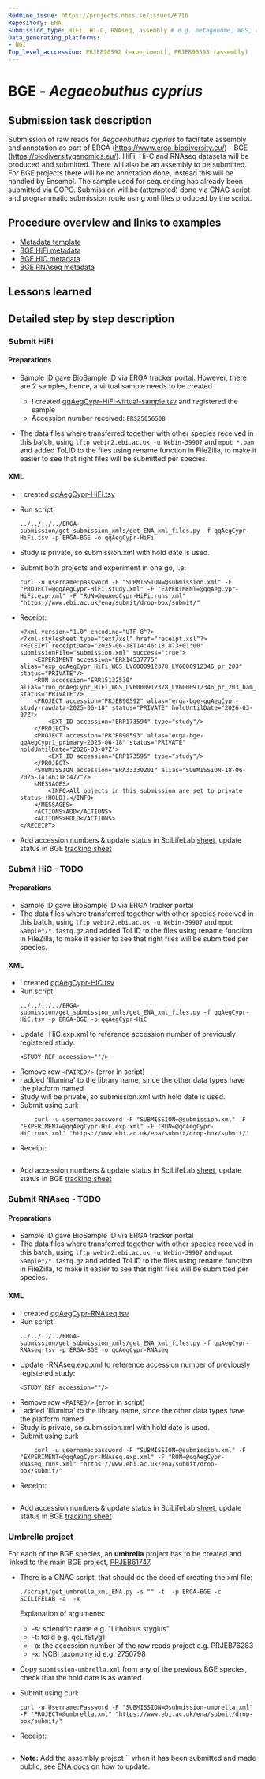 ```yaml
---
Redmine_issue: https://projects.nbis.se/issues/6716
Repository: ENA
Submission_type: HiFi, Hi-C, RNAseq, assembly # e.g. metagenome, WGS, assembly, - IF RELEVANT
Data_generating_platforms:
- NGI
Top_level_acccession: PRJEB90592 (experiment), PRJEB90593 (assembly)
---
```


# BGE - *Aegaeobuthus cyprius*

## Submission task description
Submission of raw reads for *Aegaeobuthus cyprius* to facilitate assembly and annotation as part of ERGA (https://www.erga-biodiversity.eu/) - BGE (https://biodiversitygenomics.eu/). HiFi, Hi-C and RNAseq datasets will be produced and submitted. There will also be an assembly to be submitted. For BGE projects there will be no annotation done, instead this will be handled by Ensembl. The sample used for sequencing has already been submitted via COPO.
Submission will be (attempted) done via CNAG script and programmatic submission route using xml files produced by the script.

## Procedure overview and links to examples

* [Metadata template](./data/BGE-Aegaeobuthus-cyprius-metadata.xlsx)
* [BGE HiFi metadata](./data/qqAegCypr-HiFi.tsv)
* [BGE HiC metadata](./data/qqAegCypr-HiC.tsv)
* [BGE RNAseq metadata](./data/qqAegCypr-RNAseq.tsv)

## Lessons learned
<!-- What went well? What did not went so well? What would you have done differently? -->

## Detailed step by step description

### Submit HiFi
#### Preparations
* Sample ID gave BioSample ID via ERGA tracker portal. However, there are 2 samples, hence, a virtual sample needs to be created
    * I created [qqAegCypr-HiFi-virtual-sample.tsv](./data/qqAegCypr-HiFi-virtual-sample.tsv) and registered the sample
    * Accession number received: `ERS25056508`

* The data files where transferred together with other species received in this batch, using `lftp webin2.ebi.ac.uk -u Webin-39907` and `mput *.bam` and added ToLID to the files using rename function in FileZilla, to make it easier to see that right files will be submitted per species.

#### XML
* I created [qqAegCypr-HiFi.tsv](./data/qqAegCypr-HiFi.tsv)
* Run script:
    ```
    ../../../../ERGA-submission/get_submission_xmls/get_ENA_xml_files.py -f qqAegCypr-HiFi.tsv -p ERGA-BGE -o qqAegCypr-HiFi
    ```

* Study is private, so submission.xml with hold date is used.

* Submit both projects and experiment in one go, i.e:
    ```
    curl -u username:password -F "SUBMISSION=@submission.xml" -F "PROJECT=@qqAegCypr-HiFi.study.xml" -F "EXPERIMENT=@qqAegCypr-HiFi.exp.xml" -F "RUN=@qqAegCypr-HiFi.runs.xml" "https://www.ebi.ac.uk/ena/submit/drop-box/submit/"
    ```
* Receipt:
    ```
    <?xml version="1.0" encoding="UTF-8"?>
    <?xml-stylesheet type="text/xsl" href="receipt.xsl"?>
    <RECEIPT receiptDate="2025-06-18T14:46:18.873+01:00" submissionFile="submission.xml" success="true">
        <EXPERIMENT accession="ERX14537775" alias="exp_qqAegCypr_HiFi_WGS_LV6000912378_LV6000912346_pr_203" status="PRIVATE"/>
        <RUN accession="ERR15132530" alias="run_qqAegCypr_HiFi_WGS_LV6000912378_LV6000912346_pr_203_bam_1" status="PRIVATE"/>
        <PROJECT accession="PRJEB90592" alias="erga-bge-qqAegCypr-study-rawdata-2025-06-18" status="PRIVATE" holdUntilDate="2026-03-07Z">
            <EXT_ID accession="ERP173594" type="study"/>
        </PROJECT>
        <PROJECT accession="PRJEB90593" alias="erga-bge-qqAegCypr1_primary-2025-06-18" status="PRIVATE" holdUntilDate="2026-03-07Z">
            <EXT_ID accession="ERP173595" type="study"/>
        </PROJECT>
        <SUBMISSION accession="ERA33330201" alias="SUBMISSION-18-06-2025-14:46:18:477"/>
        <MESSAGES>
            <INFO>All objects in this submission are set to private status (HOLD).</INFO>
        </MESSAGES>
        <ACTIONS>ADD</ACTIONS>
        <ACTIONS>HOLD</ACTIONS>
    </RECEIPT>    
    ```
* Add accession numbers & update status in SciLifeLab [sheet](https://docs.google.com/spreadsheets/d/1mSuL_qGffscer7G1FaiEOdyR68igscJB0CjDNSCNsvg/), update status in BGE [tracking sheet](https://docs.google.com/spreadsheets/d/1IXEyg-XZfwKOtXBHAyJhJIqkmwHhaMn5uXd8GyXHSpY/)

### Submit HiC - **TODO**
#### Preparations
* Sample ID gave BioSample ID via ERGA tracker portal
* The data files where transferred together with other species received in this batch, using `lftp webin2.ebi.ac.uk -u Webin-39907` and `mput Sample*/*.fastq.gz` and added ToLID to the files using rename function in FileZilla, to make it easier to see that right files will be submitted per species.

#### XML
* I created [qqAegCypr-HiC.tsv](./data/qqAegCypr-HiC.tsv)
* Run script:
    ```
    ../../../../ERGA-submission/get_submission_xmls/get_ENA_xml_files.py -f qqAegCypr-HiC.tsv -p ERGA-BGE -o qqAegCypr-HiC
    ```
* Update -HiC.exp.xml to reference accession number of previously registered study:
    ```
    <STUDY_REF accession=""/>
    ```
* Remove row `<PAIRED/>` (error in script)
* I added 'Illumina' to the library name, since the other data types have the platform named
* Study will be private, so submission.xml with hold date is used.
* Submit using curl:
    ```
        curl -u username:password -F "SUBMISSION=@submission.xml" -F "EXPERIMENT=@qqAegCypr-HiC.exp.xml" -F "RUN=@qqAegCypr-HiC.runs.xml" "https://www.ebi.ac.uk/ena/submit/drop-box/submit/"
    ```
* Receipt:
    ```

    ```
* Add accession numbers & update status in SciLifeLab [sheet](https://docs.google.com/spreadsheets/d/1mSuL_qGffscer7G1FaiEOdyR68igscJB0CjDNSCNsvg/), update status in BGE [tracking sheet](https://docs.google.com/spreadsheets/d/1IXEyg-XZfwKOtXBHAyJhJIqkmwHhaMn5uXd8GyXHSpY/)

### Submit RNAseq - **TODO**
#### Preparations
* Sample ID gave BioSample ID via ERGA tracker portal
* The data files where transferred together with other species received in this batch, using `lftp webin2.ebi.ac.uk -u Webin-39907` and `mput Sample*/*.fastq.gz` and added ToLID to the files using rename function in FileZilla, to make it easier to see that right files will be submitted per species.

#### XML
* I created [qqAegCypr-RNAseq.tsv](./data/qqAegCypr-RNAseq.tsv)
* Run script:
    ```
    ../../../../ERGA-submission/get_submission_xmls/get_ENA_xml_files.py -f qqAegCypr-RNAseq.tsv -p ERGA-BGE -o qqAegCypr-RNAseq
    ```
* Update -RNAseq.exp.xml to reference accession number of previously registered study:
    ```
    <STUDY_REF accession=""/>
    ```
* Remove row `<PAIRED/>` (error in script)
* I added 'Illumina' to the library name, since the other data types have the platform named
* Study is private, so submission.xml with hold date is used.
* Submit using curl:
    ```
        curl -u username:password -F "SUBMISSION=@submission.xml" -F "EXPERIMENT=@qqAegCypr-RNAseq.exp.xml" -F "RUN=@qqAegCypr-RNAseq.runs.xml" "https://www.ebi.ac.uk/ena/submit/drop-box/submit/"
    ```
* Receipt:
    ```

    ```
* Add accession numbers & update status in SciLifeLab [sheet](https://docs.google.com/spreadsheets/d/1mSuL_qGffscer7G1FaiEOdyR68igscJB0CjDNSCNsvg/), update status in BGE [tracking sheet](https://docs.google.com/spreadsheets/d/1IXEyg-XZfwKOtXBHAyJhJIqkmwHhaMn5uXd8GyXHSpY/)

### Umbrella project
For each of the BGE species, an **umbrella** project has to be created and linked to the main BGE project, [PRJEB61747](https://www.ebi.ac.uk/ena/browser/view/PRJEB61747).

* There is a CNAG script, that should do the deed of creating the xml file:
    ```
    ./script/get_umbrella_xml_ENA.py -s "" -t  -p ERGA-BGE -c SCILIFELAB -a  -x 
    ```
    Explanation of arguments:
    * -s: scientific name e.g. "Lithobius stygius"
    * -t: tolId e.g. qcLitStyg1
    * -a: the accession number of the raw reads project e.g. PRJEB76283
    * -x: NCBI taxonomy id e.g. 2750798

* Copy `submission-umbrella.xml` from any of the previous BGE species, check that the hold date is as wanted.
* Submit using curl:
    ```
    curl -u Username:Password -F "SUBMISSION=@submission-umbrella.xml" -F "PROJECT=@umbrella.xml" "https://www.ebi.ac.uk/ena/submit/drop-box/submit/"
    ```
* Receipt:
    ```
    
    ```
* **Note:** Add the assembly project `` when it has been submitted and made public, see [ENA docs](https://ena-docs.readthedocs.io/en/latest/faq/umbrella.html#adding-children-to-an-umbrella) on how to update.

